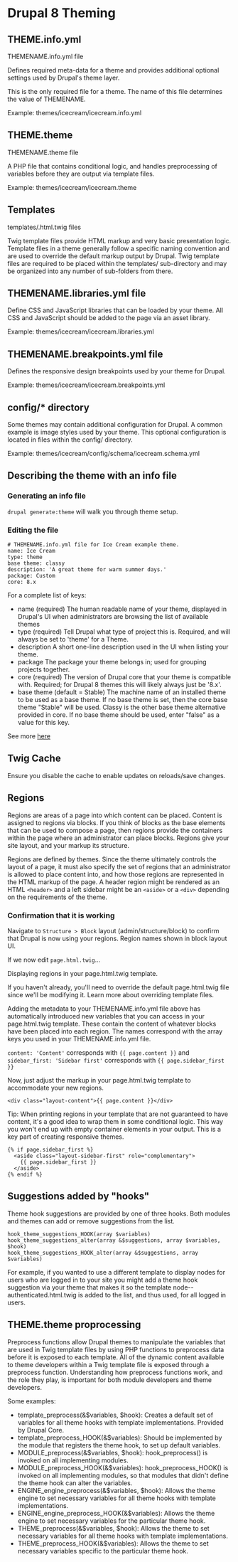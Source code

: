 # Drupal 8 Theming

## THEME.info.yml

THEMENAME.info.yml file

Defines required meta-data for a theme and provides additional optional settings used by Drupal's theme layer.

This is the only required file for a theme. The name of this file determines the value of THEMENAME.

Example: themes/icecream/icecream.info.yml

## THEME.theme

THEMENAME.theme file

A PHP file that contains conditional logic, and handles preprocessing of variables before they are output via template files.

Example: themes/icecream/icecream.theme

## Templates

templates/.html.twig files

Twig template files provide HTML markup and very basic presentation logic. Template files in a theme generally follow a specific naming convention and are used to override the default markup output by Drupal. Twig template files are required to be placed within the templates/ sub-directory and may be organized into any number of sub-folders from there.

## THEMENAME.libraries.yml file

Define CSS and JavaScript libraries that can be loaded by your theme. All CSS and JavaScript should be added to the page via an asset library.

Example: themes/icecream/icecream.libraries.yml

## THEMENAME.breakpoints.yml file

Defines the responsive design breakpoints used by your theme for Drupal.

Example: themes/icecream/icecream.breakpoints.yml

## config/* directory

Some themes may contain additional configuration for Drupal. A common example is image styles used by your theme. This optional configuration is located in files within the config/ directory.

Example: themes/icecream/config/schema/icecream.schema.yml

## Describing the theme with an info file

### Generating an info file

`drupal generate:theme` will walk you through theme setup.

### Editing the file

```
# THEMENAME.info.yml file for Ice Cream example theme.
name: Ice Cream
type: theme
base theme: classy
description: 'A great theme for warm summer days.'
package: Custom
core: 8.x
```

For a complete list of keys:

- name (required) The human readable name of your theme, displayed in Drupal's UI when administrators are browsing the list of available themes
- type (required) Tell Drupal what type of project this is. Required, and will always be set to 'theme' for a Theme.
- description A short one-line description used in the UI when listing your theme.
- package The package your theme belongs in; used for grouping projects together.
- core (required) The version of Drupal core that your theme is compatible with. Required; for Drupal 8 themes this will likely always just be '8.x'.
- base theme (default = Stable) The machine name of an installed theme to be used as a base theme. If no base theme is set, then the core base theme "Stable" will be used. Classy is the other base theme alternative provided in core. If no base theme should be used, enter "false" as a value for this key.

See more [here](https://www.drupal.org/node/2349827)

## Twig Cache

Ensure you disable the cache to enable updates on reloads/save changes.

## Regions

Regions are areas of a page into which content can be placed. Content is assigned to regions via blocks. If you think of blocks as the base elements that can be used to compose a page, then regions provide the containers within the page where an administrator can place blocks. Regions give your site layout, and your markup its structure.

Regions are defined by themes. Since the theme ultimately controls the layout of a page, it must also specify the set of regions that an administrator is allowed to place content into, and how those regions are represented in the HTML markup of the page. A header region might be rendered as an HTML `<header>` and a left sidebar might be an `<aside>` or a `<div>` depending on the requirements of the theme.

### Confirmation that it is working

Navigate to `Structure > Block` layout (admin/structure/block) to confirm that Drupal is now using your regions. Region names shown in block layout UI.

If we now edit `page.html.twig`...

Displaying regions in your page.html.twig template.

If you haven't already, you'll need to override the default page.html.twig file since we'll be modifying it. Learn more about overriding template files.

Adding the metadata to your THEMENAME.info.yml file above has automatically introduced new variables that you can access in your page.html.twig template. These contain the content of whatever blocks have been placed into each region. The names correspond with the array keys you used in your THEMENAME.info.yml file.

`content: 'Content'` corresponds with `{{ page.content }}` and `sidebar_first: 'Sidebar first'` corresponds with `{{ page.sidebar_first }}`

Now, just adjust the markup in your page.html.twig template to accommodate your new regions.

```
<div class="layout-content">{{ page.content }}</div>
```

Tip: When printing regions in your template that are not guaranteed to have content, it's a good idea to wrap them in some conditional logic. This way you won't end up with empty container elements in your output. This is a key part of creating responsive themes.

```
{% if page.sidebar_first %}
  <aside class="layout-sidebar-first" role="complementary">
    {{ page.sidebar_first }}
  </aside>
{% endif %}
```

## Suggestions added by "hooks"

Theme hook suggestions are provided by one of three hooks. Both modules and themes can add or remove suggestions from the list.

```
hook_theme_suggestions_HOOK(array $variables)
hook_theme_suggestions_alter(array &$suggestions, array $variables, $hook)
hook_theme_suggestions_HOOK_alter(array &$suggestions, array $variables)
```

For example, if you wanted to use a different template to display nodes for users who are logged in to your site you might add a theme hook suggestion via your theme that makes it so the template node--authenticated.html.twig is added to the list, and thus used, for all logged in users.

## THEME.theme proprocessing

Preprocess functions allow Drupal themes to manipulate the variables that are used in Twig template files by using PHP functions to preprocess data before it is exposed to each template. All of the dynamic content available to theme developers within a Twig template file is exposed through a preprocess function. Understanding how preprocess functions work, and the role they play, is important for both module developers and theme developers.

Some examples:

- template_preprocess(&$variables, $hook): Creates a default set of variables for all theme hooks with template implementations. Provided by Drupal Core.
- template_preprocess_HOOK(&$variables): Should be implemented by the module that registers the theme hook, to set up default variables.
- MODULE_preprocess(&$variables, $hook): hook_preprocess() is invoked on all implementing modules.
- MODULE_preprocess_HOOK(&$variables): hook_preprocess_HOOK() is invoked on all implementing modules, so that modules that didn't define the theme hook can alter the variables.
- ENGINE_engine_preprocess(&$variables, $hook): Allows the theme engine to set necessary variables for all theme hooks with template implementations.
- ENGINE_engine_preprocess_HOOK(&$variables): Allows the theme engine to set necessary variables for the particular theme hook.
- THEME_preprocess(&$variables, $hook): Allows the theme to set necessary variables for all theme hooks with template implementations.
- THEME_preprocess_HOOK(&$variables): Allows the theme to set necessary variables specific to the particular theme hook.

